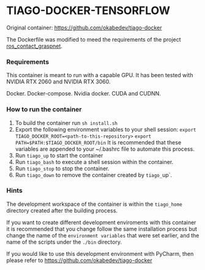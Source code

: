 # TIAGO-DOCKER-TENSORFLOW

Original container: https://github.com/okabedev/tiago-docker

The Dockerfile was modified to meed the requirements of the project [ros_contact_graspnet](https://github.com/jucamohedano/ros_contact_graspnet).

### Requirements

This container is meant to run with a capable GPU. It has been tested with NVIDIA RTX 2060 and NVIDIA RTX 3060.

Docker.
Docker-compose.
Nvidia docker.
CUDA and CUDNN.

### How to run the container
  
  1. To build the container run `sh install.sh`
  2. Export the following environment variables to your shell session:
    `export TIAGO_DOCKER_ROOT=<path-to-this-repository>`
    `export PATH=$PATH:$TIAGO_DOCKER_ROOT/bin`
  It is recommended that these variables are appended to your ~/.bashrc file to automate this process.
  3. Run `tiago_up` to start the container
  4. Run `tiago_bash` to execute a shell session within the container.
  3. Run `tiago_stop` to stop the container.
  4. Run `tiago_down` to remove the container created by `tiago_`up`.
  
### Hints

The development workspace of the container is within the `tiago_home` directory created after the building process. 

If you want to create different development enviroments with this container it is recommended that you change follow the same installation process but change the name of the `environment variables` that were set earlier, and the name of the scripts under the `./bin` directory.

If you would like to use this development environment with PyCharm, then please refer to https://github.com/okabedev/tiago-docker
